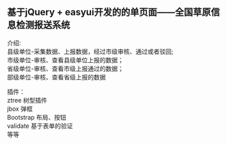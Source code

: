 <h2>基于jQuery + easyui开发的的单页面——全国草原信息检测报送系统</h2>

介绍:<br/>
	县级单位-采集数据、上报数据，经过市级审核、通过或者驳回;<br/>
	市级单位-审核、查看县级单位上报的数据；<br/>
	省级单位-审核、查看市级上报通过的数据；<br/>
	部级单位-审核、查看省级上报的数据<br/>

插件：<br/>
	ztree 树型插件<br/>
	jbox 弹框<br/>
	Bootstrap 布局、按钮<br/>
	validate 基于表单的验证<br/>
	等等<br/>
